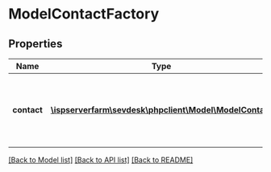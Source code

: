 # ModelContactFactory

## Properties
Name | Type | Description | Notes
------------ | ------------- | ------------- | -------------
**contact** | [**\ispserverfarm\sevdesk\phpclient\Model\ModelContact**](ModelContact.md) | here you can find useful parameters for your contact requests | [optional] 

[[Back to Model list]](../README.md#documentation-for-models) [[Back to API list]](../README.md#documentation-for-api-endpoints) [[Back to README]](../README.md)


